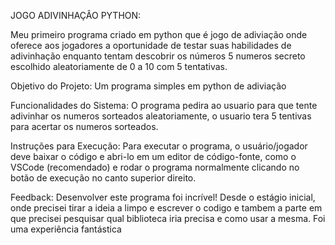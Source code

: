 JOGO ADIVINHAÇÂO PYTHON:

Meu primeiro programa criado em python que é jogo de adiviação onde oferece aos jogadores a oportunidade de testar suas habilidades de adivinhação enquanto tentam descobrir os números 5 numeros secreto escolhido aleatoriamente de 0 a 10 com 5 tentativas.

Objetivo do Projeto: Um programa simples em python de adiviação

Funcionalidades do Sistema: O programa pedira ao usuario para que tente adivinhar os numeros sorteados aleatoriamente, o usuario tera 5 tentivas para acertar os numeros sorteados.

Instruções para Execução: Para executar o programa, o usuário/jogador deve baixar o código e abri-lo em um editor de código-fonte, como o VSCode (recomendado) e rodar o programa normalmente clicando no botão de execução no canto superior direito.

Feedback: Desenvolver este programa foi incrível! Desde o estágio inicial, onde precisei tirar a ideia a limpo e escrever o codigo e tambem a parte em que precisei pesquisar qual biblioteca iria precisa e como usar a mesma. Foi uma experiência fantástica
